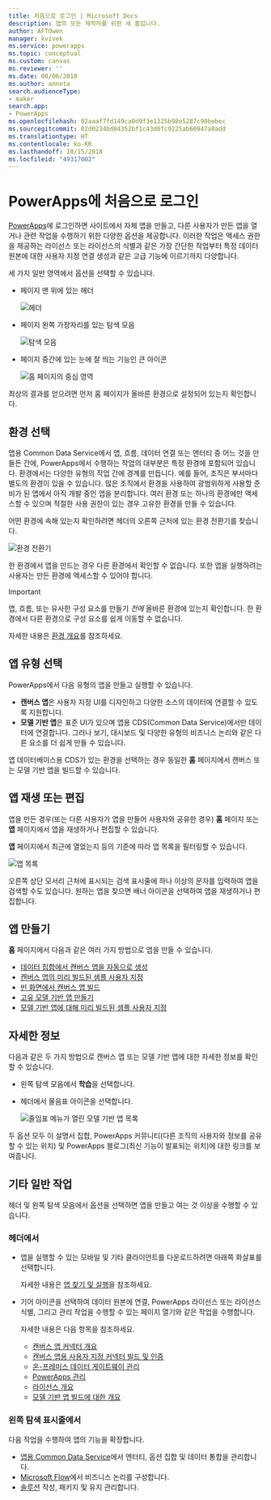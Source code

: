 ```yaml
---
title: 처음으로 로그인 | Microsoft Docs
description: 앱의 모든 제작자를 위한 새 홈입니다.
author: AFTOwen
manager: kvivek
ms.service: powerapps
ms.topic: conceptual
ms.custom: canvas
ms.reviewer: ''
ms.date: 08/06/2018
ms.author: anneta
search.audienceType:
- maker
search.app:
- PowerApps
ms.openlocfilehash: 02aaaf7fd149ca0d9f3e1325b98e5287c90bebec
ms.sourcegitcommit: 02d0234bd84352bf1c43d0fc9225ab60947a0add
ms.translationtype: HT
ms.contentlocale: ko-KR
ms.lasthandoff: 10/15/2018
ms.locfileid: "49317002"
---
```

# <a name="sign-in-to-powerapps-for-the-first-time"></a>PowerApps에 처음으로 로그인

[PowerApps](https://web.powerapps.com?utm_source=padocs&utm_medium=linkinadoc&utm_campaign=referralsfromdoc)에 로그인하면 사이트에서 자체 앱을 만들고, 다른 사용자가 만든 앱을 열거나 관련 작업을 수행하기 위한 다양한 옵션을 제공합니다. 이러한 작업은 액세스 권한을 제공하는 라이선스 또는 라이선스의 식별과 같은 가장 간단한 작업부터 특정 데이터 원본에 대한 사용자 지정 연결 생성과 같은 고급 기능에 이르기까지 다양합니다.

세 가지 일반 영역에서 옵션을 선택할 수 있습니다.

- 페이지 맨 위에 있는 헤더

    ![헤더](media/intro-maker-portal/header.png)

- 페이지 왼쪽 가장자리를 있는 탐색 모음

    ![탐색 모음](media/intro-maker-portal/nav-bar.png)

- 페이지 중간에 있는 눈에 잘 띄는 기능인 큰 아이콘

    ![홈 페이지의 중심 영역](media/intro-maker-portal/center-area.png)

최상의 결과를 얻으려면 먼저 홈 페이지가 올바른 환경으로 설정되어 있는지 확인합니다.

## <a name="choose-an-environment"></a>환경 선택

앱용 Common Data Service에서 앱, 흐름, 데이터 연결 또는 엔터티 중 어느 것을 만들든 간에, PowerApps에서 수행하는 작업의 대부분은 특정 환경에 포함되어 있습니다. 환경에서는 다양한 유형의 작업 간에 경계를 만듭니다. 예를 들어, 조직은 부서마다 별도의 환경이 있을 수 있습니다. 많은 조직에서 환경을 사용하여 광범위하게 사용할 준비가 된 앱에서 아직 개발 중인 앱을 분리합니다. 여러 환경 또는 하나의 환경에만 액세스할 수 있으며 적절한 사용 권한이 있는 경우 고유한 환경을 만들 수 있습니다.

어떤 환경에 속해 있는지 확인하려면 헤더의 오른쪽 근처에 있는 환경 전환기를 찾습니다.

![환경 전환기](media/intro-maker-portal/environment-switcher.png)

한 환경에서 앱을 만드는 경우 다른 환경에서 확인할 수 없습니다. 또한 앱을 실행하려는 사용자는 만든 환경에 액세스할 수 있어야 합니다.

> [!IMPORTANT]
> 앱, 흐름, 또는 유사한 구성 요소를 만들기 *전에* 올바른 환경에 있는지 확인합니다. 한 환경에서 다른 환경으로 구성 요소를 쉽게 이동할 수 없습니다.

자세한 내용은 [환경 개요](../../administrator/environments-overview.md)를 참조하세요.

## <a name="choose-an-app-type"></a>앱 유형 선택

PowerApps에서 다음 유형의 앱을 만들고 실행할 수 있습니다.

- **캔버스 앱**은 사용자 지정 UI를 디자인하고 다양한 소스의 데이터에 연결할 수 있도록 지원합니다.
- **모델 기반 앱**은 표준 UI가 있으며 앱용 CDS(Common Data Service)에서만 데이터에 연결합니다. 그러나 보기, 대시보드 및 다양한 유형의 비즈니스 논리와 같은 다른 요소를 더 쉽게 만들 수 있습니다.

앱 데이터베이스용 CDS가 있는 환경을 선택하는 경우 동일한 **홈** 페이지에서 캔버스 또는 모델 기반 앱을 빌드할 수 있습니다.

## <a name="play-or-edit-an-app"></a>앱 재생 또는 편집

앱을 만든 경우(또는 다른 사용자가 앱을 만들어 사용자와 공유한 경우) **홈** 페이지 또는 **앱** 페이지에서 앱을 재생하거나 편집할 수 있습니다.

**앱** 페이지에서 최근에 열었는지 등의 기준에 따라 앱 목록을 필터링할 수 있습니다.

![앱 목록](./media/intro-maker-portal/find-apps.png)

오른쪽 상단 모서리 근처에 표시되는 검색 표시줄에 하나 이상의 문자를 입력하여 앱을 검색할 수도 있습니다. 원하는 앱을 찾으면 배너 아이콘을 선택하여 앱을 재생하거나 편집합니다.

## <a name="create-an-app"></a>앱 만들기

**홈** 페이지에서 다음과 같은 여러 가지 방법으로 앱을 만들 수 있습니다.

- [데이터 집합에서 캔버스 앱을 자동으로 생성](data-platform-create-app.md)
- [캔버스 앱의 미리 빌드된 샘플 사용자 지정](open-and-run-a-sample-app.md)
- [빈 화면에서 캔버스 앱 빌드](data-platform-create-app-scratch.md)
- [고유 모델 기반 앱 만들기](../model-driven-apps/overview-model-driven-samples.md)
- [모델 기반 앱에 대해 미리 빌드된 샘플 사용자 지정](../model-driven-apps/build-first-model-driven-app.md)

## <a name="learn-more"></a>자세한 정보

다음과 같은 두 가지 방법으로 캔버스 앱 또는 모델 기반 앱에 대한 자세한 정보를 확인할 수 있습니다.

- 왼쪽 탐색 모음에서 **학습**을 선택합니다.
- 헤더에서 물음표 아이콘을 선택합니다.

    ![줄임표 메뉴가 열린 모델 기반 앱 목록](media/intro-maker-portal/help-icon.png)

두 옵션 모두 이 설명서 집합, PowerApps 커뮤니티(다른 조직의 사용자와 정보를 공유할 수 있는 위치) 및 PowerApps 블로그(최신 기능이 발표되는 위치)에 대한 링크를 보여줍니다.

## <a name="other-common-tasks"></a>기타 일반 작업

헤더 및 왼쪽 탐색 모음에서 옵션을 선택하면 앱을 만들고 여는 것 이상을 수행할 수 있습니다.

### <a name="from-the-header"></a>헤더에서

- 앱을 실행할 수 있는 모바일 및 기타 클라이언트를 다운로드하려면 아래쪽 화살표를 선택합니다.

    자세한 내용은 [앱 찾기 및 실행](../../user/index.md)을 참조하세요.

- 기어 아이콘을 선택하여 데이터 원본에 연결, PowerApps 라이선스 또는 라이선스 식별, 그리고 관리 작업을 수행할 수 있는 페이지 열기와 같은 작업을 수행합니다.

    자세한 내용은 다음 항목을 참조하세요.

  - [캔버스 앱 커넥터 개요](connections-list.md)
  - [캔버스 앱용 사용자 지정 커넥터 빌드 및 인증](register-custom-api.md)
  - [온-프레미스 데이터 게이트웨이 관리](gateway-management.md)
  - [PowerApps 관리](../../administrator/index.md)
  - [라이선스 개요](../../administrator/pricing-billing-skus.md)
  - [모델 기반 앱 빌드에 대한 개요](../model-driven-apps/model-driven-app-overview.md)

### <a name="from-the-left-navigation-bar"></a>왼쪽 탐색 표시줄에서

다음 작업을 수행하여 앱의 기능을 확장합니다.

- [앱용 Common Data Service](../common-data-service/data-platform-intro.md)에서 엔터티, 옵션 집합 및 데이터 통합을 관리합니다.
- [Microsoft Flow](https://docs.microsoft.com/flow/getting-started)에서 비즈니스 논리를 구성합니다.
- [솔루션](../../developer/common-data-service/introduction-solutions.md) 작성, 패키지 및 유지 관리합니다.
